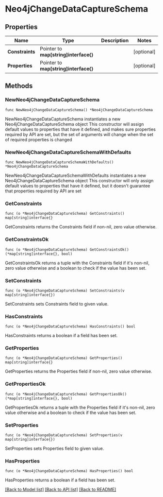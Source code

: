 # Neo4jChangeDataCaptureSchema

## Properties

Name | Type | Description | Notes
------------ | ------------- | ------------- | -------------
**Constraints** | Pointer to **map[string]interface{}** |  | [optional] 
**Properties** | Pointer to **map[string]interface{}** |  | [optional] 

## Methods

### NewNeo4jChangeDataCaptureSchema

`func NewNeo4jChangeDataCaptureSchema() *Neo4jChangeDataCaptureSchema`

NewNeo4jChangeDataCaptureSchema instantiates a new Neo4jChangeDataCaptureSchema object
This constructor will assign default values to properties that have it defined,
and makes sure properties required by API are set, but the set of arguments
will change when the set of required properties is changed

### NewNeo4jChangeDataCaptureSchemaWithDefaults

`func NewNeo4jChangeDataCaptureSchemaWithDefaults() *Neo4jChangeDataCaptureSchema`

NewNeo4jChangeDataCaptureSchemaWithDefaults instantiates a new Neo4jChangeDataCaptureSchema object
This constructor will only assign default values to properties that have it defined,
but it doesn't guarantee that properties required by API are set

### GetConstraints

`func (o *Neo4jChangeDataCaptureSchema) GetConstraints() map[string]interface{}`

GetConstraints returns the Constraints field if non-nil, zero value otherwise.

### GetConstraintsOk

`func (o *Neo4jChangeDataCaptureSchema) GetConstraintsOk() (*map[string]interface{}, bool)`

GetConstraintsOk returns a tuple with the Constraints field if it's non-nil, zero value otherwise
and a boolean to check if the value has been set.

### SetConstraints

`func (o *Neo4jChangeDataCaptureSchema) SetConstraints(v map[string]interface{})`

SetConstraints sets Constraints field to given value.

### HasConstraints

`func (o *Neo4jChangeDataCaptureSchema) HasConstraints() bool`

HasConstraints returns a boolean if a field has been set.

### GetProperties

`func (o *Neo4jChangeDataCaptureSchema) GetProperties() map[string]interface{}`

GetProperties returns the Properties field if non-nil, zero value otherwise.

### GetPropertiesOk

`func (o *Neo4jChangeDataCaptureSchema) GetPropertiesOk() (*map[string]interface{}, bool)`

GetPropertiesOk returns a tuple with the Properties field if it's non-nil, zero value otherwise
and a boolean to check if the value has been set.

### SetProperties

`func (o *Neo4jChangeDataCaptureSchema) SetProperties(v map[string]interface{})`

SetProperties sets Properties field to given value.

### HasProperties

`func (o *Neo4jChangeDataCaptureSchema) HasProperties() bool`

HasProperties returns a boolean if a field has been set.


[[Back to Model list]](../README.md#documentation-for-models) [[Back to API list]](../README.md#documentation-for-api-endpoints) [[Back to README]](../README.md)


